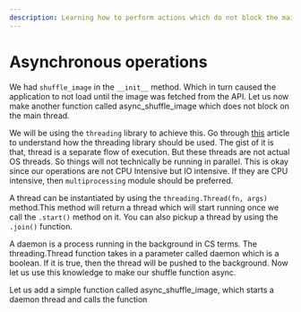 ```yaml
---
description: Learning how to perform actions which do not block the main thread
---
```


# Asynchronous operations

We had `shuffle_image` in the `__init__` method. Which in turn caused the application to not load until the image was fetched from the API. Let us now make another function called async\_shuffle\_image which does not block on the main thread. 

We will be using the `threading` library to achieve this. Go through [this](https://realpython.com/intro-to-python-threading/#what-is-a-thread) article to understand how the threading library should be used. The gist of it is that, thread is a separate flow of execution. But these threads are not actual OS threads. So things will not technically be running in parallel. This is okay since our operations are not CPU Intensive but IO intensive. If they are CPU intensive, then `multiprocessing` module should be preferred.

A thread can be instantiated by using the `threading.Thread(fn, args)` method.This method will return a thread which will start running once we call the `.start()` method on it. You can also pickup a thread by using the `.join()` function.

A daemon is a process running in the background in CS terms. The threading.Thread function takes in a parameter called daemon which is a boolean. If it is true, then the thread will be pushed to the background. Now let us use this knowledge to make our shuffle function async.

Let us add a simple function called async\_shuffle\_image, which starts a daemon thread and calls the function



